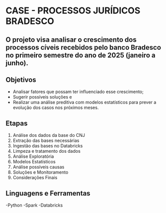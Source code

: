 # CASE - PROCESSOS JURÍDICOS BRADESCO

## O projeto visa analisar o crescimento dos processos cíveis recebidos pelo banco Bradesco no primeiro semestre do ano de 2025 (janeiro a junho). 

## Objetivos
* Analisar fatores que possam ter influenciado esse crescimento;
* Sugerir possíveis soluções e
* Realizar uma análise preditiva com modelos estatísticos para prever a evolução dos casos nos próximos meses.

## Etapas
1. Análise dos dados da base do CNJ
2. Extração das bases necessárias
3. Ingestão das bases no Databricks
4. Limpeza e tratamento dos dados
5. Análise Exploratória
6. Modelos Estatísticos
7. Análise possíveis causas
8. Soluções e Monitoramento
9. Considerações Finais


## Linguagens e Ferramentas
-Python
-Spark
-Databricks



